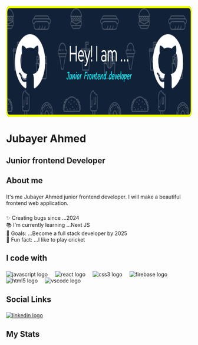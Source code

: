 <div align="center">
  <img width="1000" height="300" src="https://raw.githubusercontent.com/jubayer718/jubayer718/refs/heads/main/github-header-image%20(1).png"  />
</div>

###

<h1 align="left">Jubayer Ahmed</h1>

###

<h2 align="left">Junior frontend Developer</h2>

###

<h2 align="left">About me</h2>

###

<p align="left">It's me Jubayer Ahmed junior frontend developer. I will make a beautiful frontend web application.</p>

###

<p align="left">✨ Creating bugs since ...2024<br>📚 I'm currently learning ...Next JS<br>🎯 Goals: ...Become a full stack developer by 2025<br>🎲 Fun fact: ...I like to play cricket</p>

###

<h2 align="left">I code with</h2>

###

<div align="left">
  <img src="https://cdn.jsdelivr.net/gh/devicons/devicon/icons/javascript/javascript-original.svg" height="40" alt="javascript logo"  />
  <img width="12" />
  <img src="https://cdn.jsdelivr.net/gh/devicons/devicon/icons/react/react-original.svg" height="40" alt="react logo"  />
  <img width="12" />
  <img src="https://cdn.jsdelivr.net/gh/devicons/devicon/icons/css3/css3-original.svg" height="40" alt="css3 logo"  />
  <img width="12" />
  <img src="https://cdn.jsdelivr.net/gh/devicons/devicon/icons/firebase/firebase-plain.svg" height="40" alt="firebase logo"  />
  <img width="12" />
  <img src="https://cdn.jsdelivr.net/gh/devicons/devicon/icons/html5/html5-original.svg" height="40" alt="html5 logo"  />
  <img width="12" />
  <img src="https://cdn.jsdelivr.net/gh/devicons/devicon/icons/vscode/vscode-original.svg" height="40" alt="vscode logo"  />
</div>

###

<h2 align="left">Social Links</h2>

###

<div align="left">
  <a href="https://www.linkedin.com/in/jubayer-ahmed-86224521a/" target="_blank">
    <img src="https://raw.githubusercontent.com/maurodesouza/profile-readme-generator/master/src/assets/icons/social/linkedin/default.svg" width="52" height="40" alt="linkedin logo"  />
  </a>
</div>

###

<h2 align="left">My Stats</h2>

###
